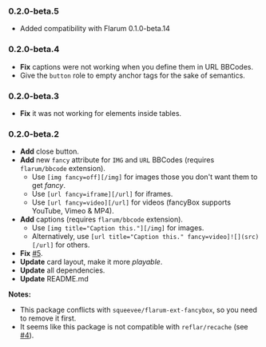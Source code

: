 ### 0.2.0-beta.5
- Added compatibility with Flarum 0.1.0-beta.14

### 0.2.0-beta.4
- **Fix** captions were not working when you define them in URL BBCodes.
- Give the `button` role to empty anchor tags for the sake of semantics.

### 0.2.0-beta.3
- **Fix** it was not working for elements inside tables.

### 0.2.0-beta.2
- **Add** close button.
- **Add** new `fancy` attribute for `IMG` and `URL` BBCodes (requires `flarum/bbcode` extension).
    + Use `[img fancy=off][/img]` for images those you don't want them to get _fancy_.
    + Use `[url fancy=iframe][/url]` for iframes.
    + Use `[url fancy=video][/url]` for videos (fancyBox supports YouTube, Vimeo & MP4).
- **Add** captions (requires `flarum/bbcode` extension).
    + Use `[img title="Caption this."][/img]` for images.
    + Alternatively, use `[url title="Caption this." fancy=video]![](src)[/url]` for others.
- **Fix** [#5](https://github.com/squeevee/flarum-ext-fancybox/issues/5).
- **Update** card layout, make it more _playable_.
- **Update** all dependencies.
- **Update** README.md

**Notes:**
- This package conflicts with `squeevee/flarum-ext-fancybox`, so you need to remove it first.
- It seems like this package is not compatible with `reflar/recache` (see [#4](https://github.com/squeevee/flarum-ext-fancybox/issues/4)).
